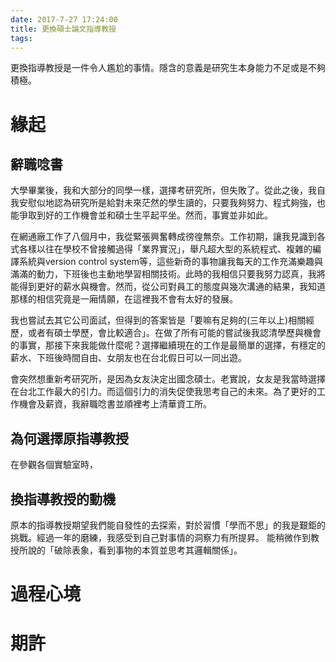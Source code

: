 ```yaml
---
date: 2017-7-27 17:24:00
title: 更換碩士論文指導教授
tags:
---
```


更換指導教授是一件令人尷尬的事情。隱含的意義是研究生本身能力不足或是不夠積極。

# 緣起
 
## 辭職唸書
大學畢業後，我和大部分的同學一樣，選擇考研究所，但失敗了。從此之後，我自我安慰似地認為研究所是給對未來茫然的學生讀的，只要我夠努力、程式夠強，也能爭取到好的工作機會並和碩士生平起平坐。然而，事實並非如此。

在網通廠工作了八個月中，我從緊張興奮轉成徬徨無奈。工作初期，讓我見識到各式各樣以往在學校不曾接觸過得「業界實況」，舉凡超大型的系統程式、複雜的編譯系統與version
control system等，這些新奇的事物讓我每天的工作充滿樂趣與滿滿的動力，下班後也主動地學習相關技術。此時的我相信只要我努力認真，我將能得到更好的薪水與機會。然而，從公司對員工的態度與幾次溝通的結果，我知道那樣的相信究竟是一廂情願，在這裡我不會有太好的發展。

我也嘗試去其它公司面試，但得到的答案皆是「要嘛有足夠的(三年以上)相關經歷，或者有碩士學歷，會比較適合」。在做了所有可能的嘗試後我認清學歷與機會的事實，那接下來我能做什麼呢？選擇繼續現在的工作是最簡單的選擇，有穩定的薪水、下班後時間自由、女朋友也在台北假日可以一同出遊。

會突然想重新考研究所，是因為女友決定出國念碩士。老實說，女友是我當時選擇在台北工作最大的引力。而這個引力的消失促使我思考自己的未來。為了更好的工作機會及薪資，我辭職唸書並順裡考上清華資工所。

## 為何選擇原指導教授
在參觀各個實驗室時，



## 換指導教授的動機
原本的指導教授期望我們能自發性的去探索，對於習慣「學而不思」的我是艱鉅的挑戰。經過一年的磨練，我感受到自己對事情的洞察力有所提昇。
能稍微作到教授所說的「破除表象，看到事物的本質並思考其邏輯關係」。

## 

# 過程心境
# 期許
